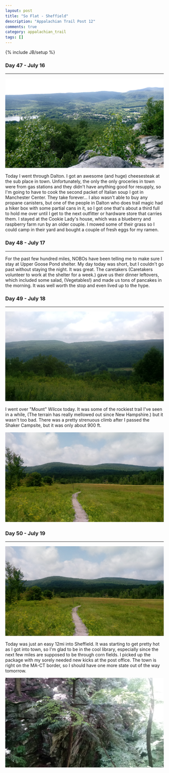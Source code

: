 ```yaml
---
layout: post
title: "So Flat - Sheffield"
description: "Appalachian Trail Post 12"
comments: true
category: appalachian_trail
tags: []
---
```

{% include JB/setup %}

### Day 47 - July 16
---

![alt text](https://raw.githubusercontent.com/SilensAngelusNex/silensangelusnex.github.com/master/_images/sheffield/20170715_162436.jpg "View back towards Cheshire and Mount Greylock from the top of the Cheshire Cobbles")

Today I went through Dalton. I got an awesome (and huge) cheesesteak at the sub place in town. Unfortunately, the only the only groceries in town were from gas stations and they didn't have anything good for resupply, so I'm going to have to cook the second packet of Italian soup I got in Manchester Center. They take forever... I also wasn't able to buy any propane canisters, but one of the people in Dalton who does trail magic had a hiker box with some partial cans in it, so I got one that's about a third full to hold me over until I get to the next outfitter or hardware store that carries them. I stayed at the Cookie Lady's house, which was a blueberry and raspberry farm run by an older couple. I mowed some of their grass so I could camp in their yard and bought a couple of fresh eggs for my ramen.

### Day 48 - July 17
---

For the past few hundred miles, NOBOs have been telling me to make sure I stay at Upper Goose Pond shelter. My day today was short, but I couldn't go past without staying the night. It was great. The caretakers (Caretakers volunteer to work at the shelter for a week.) gave us their dinner leftovers, which included some salad, (Vegetables!) and made us tons of pancakes in the morning. It was well worth the stop and even lived up to the hype.

### Day 49 - July 18
---

![alt text](https://raw.githubusercontent.com/SilensAngelusNex/silensangelusnex.github.com/master/_images/sheffield/20170718_110513.jpg "View from Tyringham's Cobble Hill.")

I went over "Mount" Wilcox today. It was some of the rockiest trail I've seen in a while, (The terrain has really mellowed out since New Hampshire.) but it wasn't too bad. There was a pretty strenuous climb after I passed the Shaker Campsite, but it was only about 900 ft.

![alt text](https://raw.githubusercontent.com/SilensAngelusNex/silensangelusnex.github.com/master/_images/sheffield/20170718_103217.jpg "View of Tyringham's Cobble Hill.")

### Day 50 - July 19
---

![alt text](https://raw.githubusercontent.com/SilensAngelusNex/silensangelusnex.github.com/master/_images/sheffield/20170718_103217.jpg "Me with Ice Gulch in the background.")

Today was just an easy 12mi into Sheffield. It was starting to get pretty hot as I got into town, so I'm glad to be in the cool library, especially since the next few miles are supposed to be through corn fields. I picked up the package with my sorely needed new kicks at the post office. The town is right on the MA-CT border, so I should have one more state out of the way tomorrow.

![alt text](https://raw.githubusercontent.com/SilensAngelusNex/silensangelusnex.github.com/master/_images/sheffield/20170719_110945.jpg "A slightly better view of Ice Gulch.")
